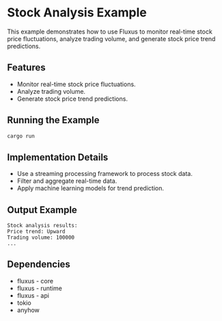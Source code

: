 # Stock Analysis Example

This example demonstrates how to use Fluxus to monitor real-time stock price fluctuations, analyze trading volume, and generate stock price trend predictions.

## Features

- Monitor real-time stock price fluctuations.
- Analyze trading volume.
- Generate stock price trend predictions.

## Running the Example

```bash
cargo run
```

## Implementation Details

- Use a streaming processing framework to process stock data.
- Filter and aggregate real-time data.
- Apply machine learning models for trend prediction.

## Output Example

```
Stock analysis results:
Price trend: Upward
Trading volume: 100000
...
```

## Dependencies

- fluxus - core
- fluxus - runtime
- fluxus - api
- tokio
- anyhow